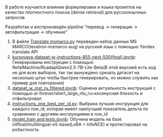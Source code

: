 В работе изучается влияние формулировки и языка промптов на качество плотностного поиска (dense retrieval) для русскоязычных запросов

Разработан и воспроизведён pipeline “перевод → генерация → автофильтрация → обучение" 

1. В файле [Translate msmarco.py](https://github.com/minhle1208/Prompts-Influence-on-Promptbedders-/blob/main/Translate%20msmarco.py) переведен набор данных MS MARCO(tevatron-msmarco-aug) на русский язык с помощью Yandex translate API
2. [kursovaya-dataset-w-instructions-855-next-500(final).ipynb](https://github.com/minhle1208/Prompts-Influence-on-Promptbedders-/blob/main/kursovaya-dataset-w-instructions-855-next-500(final).ipynb): Генерированы инструкции с помощью
RefalMachine/RuadaptQwen2.5-7B-Lite-Beta(В этой версией есть код не для всех выборок, так так вынуждено срезать датасет на несколько штук чтобы быстрее генерировать, но можно служить как пример для повторения)
3. [dataset_w_inst_ru_filtered.ipynb](https://github.com/minhle1208/Prompts-Influence-on-Promptbedders-/blob/main/dataset_w_inst_ru_filtered.ipynb): Оценена актуальность инструкций с помощью ai-forever/sbert_large_nlu_ru+косинусная близость и отфильтровал
4. [instructions_one_best_per_id.py](https://github.com/minhle1208/Prompts-Influence-on-Promptbedders-/blob/main/instructions_one_best_per_id.py): Выбрана лучшая инструкция для каждого row_id, которая имеет наилучший показатель дельта по сравнению с другими инструкциями в row_id
5. [model_train and tests.ipynb](https://github.com/minhle1208/Prompts-Influence-on-Promptbedders-/blob/main/model_train%20and%20tests.ipynb): Обучена модель на базе intfloat/multilingual-e5-base(LoRA + InfoNCE) и протестировал на робастность
